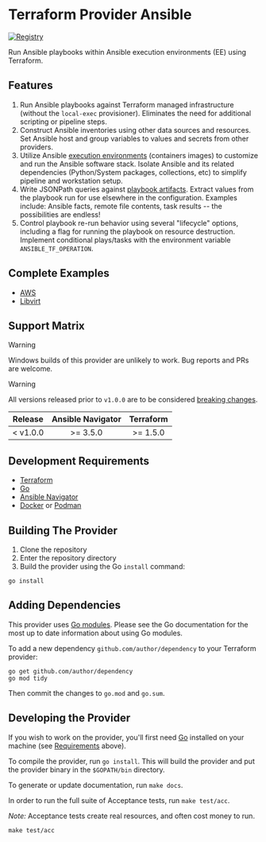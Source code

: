 # Terraform Provider Ansible

[![Registry](https://img.shields.io/badge/ansible-Terraform%20Registry-blue)](https://registry.terraform.io/providers/marshallford/ansible/latest/docs)

Run Ansible playbooks within Ansible execution environments (EE) using Terraform.

## Features

1. Run Ansible playbooks against Terraform managed infrastructure (without the `local-exec` provisioner). Eliminates the need for additional scripting or pipeline steps.
2. Construct Ansible inventories using other data sources and resources. Set Ansible host and group variables to values and secrets from other providers.
3. Utilize Ansible [execution environments](https://ansible.readthedocs.io/en/latest/getting_started_ee/index.html) (containers images) to customize and run the Ansible software stack. Isolate Ansible and its related dependencies (Python/System packages, collections, etc) to simplify pipeline and workstation setup.
4. Write JSONPath queries against [playbook artifacts](https://access.redhat.com/documentation/en-us/red_hat_ansible_automation_platform/2.0-ea/html/ansible_navigator_creator_guide/assembly-troubleshooting-navigator_ansible-navigator#proc-review-artifact_troubleshooting-navigator). Extract values from the playbook run for use elsewhere in the configuration. Examples include: Ansible facts, remote file contents, task results -- the possibilities are endless!
5. Control playbook re-run behavior using several "lifecycle" options, including a flag for running the playbook on resource destruction. Implement conditional plays/tasks with the environment variable `ANSIBLE_TF_OPERATION`.

## Complete Examples

* [AWS](./complete-examples/aws/)
* [Libvirt](./complete-examples/libvirt/)

## Support Matrix

> [!WARNING]
> Windows builds of this provider are unlikely to work. Bug reports and PRs are welcome.

> [!WARNING]
> All versions released prior to `v1.0.0` are to be considered [breaking changes](https://semver.org/#how-do-i-know-when-to-release-100).

|  Release | Ansible Navigator | Terraform |
|:--------:|:-----------------:|:---------:|
| < v1.0.0 |      >= 3.5.0     |  >= 1.5.0 |

## Development Requirements

- [Terraform](https://developer.hashicorp.com/terraform/downloads)
- [Go](https://golang.org/doc/install)
- [Ansible Navigator](https://ansible.readthedocs.io/projects/navigator/installation/)
- [Docker](https://docs.docker.com/engine/install/) or [Podman](https://podman.io/docs/installation)

## Building The Provider

1. Clone the repository
2. Enter the repository directory
3. Build the provider using the Go `install` command:

```shell
go install
```

## Adding Dependencies

This provider uses [Go modules](https://github.com/golang/go/wiki/Modules).
Please see the Go documentation for the most up to date information about using Go modules.

To add a new dependency `github.com/author/dependency` to your Terraform provider:

```shell
go get github.com/author/dependency
go mod tidy
```

Then commit the changes to `go.mod` and `go.sum`.

## Developing the Provider

If you wish to work on the provider, you'll first need [Go](http://www.golang.org) installed on your machine (see [Requirements](#development-requirements) above).

To compile the provider, run `go install`. This will build the provider and put the provider binary in the `$GOPATH/bin` directory.

To generate or update documentation, run `make docs`.

In order to run the full suite of Acceptance tests, run `make test/acc`.

*Note:* Acceptance tests create real resources, and often cost money to run.

```shell
make test/acc
```
